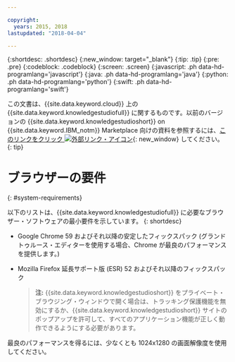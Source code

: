```yaml
---

copyright:
  years: 2015, 2018
lastupdated: "2018-04-04"

---
```


{:shortdesc: .shortdesc}
{:new_window: target="_blank"}
{:tip: .tip}
{:pre: .pre}
{:codeblock: .codeblock}
{:screen: .screen}
{:javascript: .ph data-hd-programlang='javascript'}
{:java: .ph data-hd-programlang='java'}
{:python: .ph data-hd-programlang='python'}
{:swift: .ph data-hd-programlang='swift'}

この文書は、{{site.data.keyword.cloud}} 上の {{site.data.keyword.knowledgestudiofull}} に関するものです。以前のバージョンの {{site.data.keyword.knowledgestudioshort}} on {{site.data.keyword.IBM_notm}} Marketplace 向けの資料を参照するには、[このリンクをクリック ![外部リンク・アイコン](../../icons/launch-glyph.svg "外部リンク・アイコン")](https://console.bluemix.net/docs/services/knowledge-studio/system-requirements.html){: new_window} してください。
{: tip}

# ブラウザーの要件
{: #system-requirements}

以下のリストは、{{site.data.keyword.knowledgestudiofull}} に必要なブラウザー・ソフトウェアの最小要件を示しています。
{: shortdesc}

- Google Chrome 59 およびそれ以降の安定したフィックスパック (グランドトゥルース・エディターを使用する場合、Chrome が最良のパフォーマンスを提供します。)
- Mozilla Firefox 延長サポート版 (ESR) 52 およびそれ以降のフィックスパック

    > **注:** {{site.data.keyword.knowledgestudioshort}} をプライベート・ブラウジング・ウィンドウで開く場合は、トラッキング保護機能を無効にするか、{{site.data.keyword.knowledgestudioshort}} サイトのポップアップを許可して、すべてのアプリケーション機能が正しく動作できるようにする必要があります。

最良のパフォーマンスを得るには、少なくとも 1024x1280 の画面解像度を使用してください。
